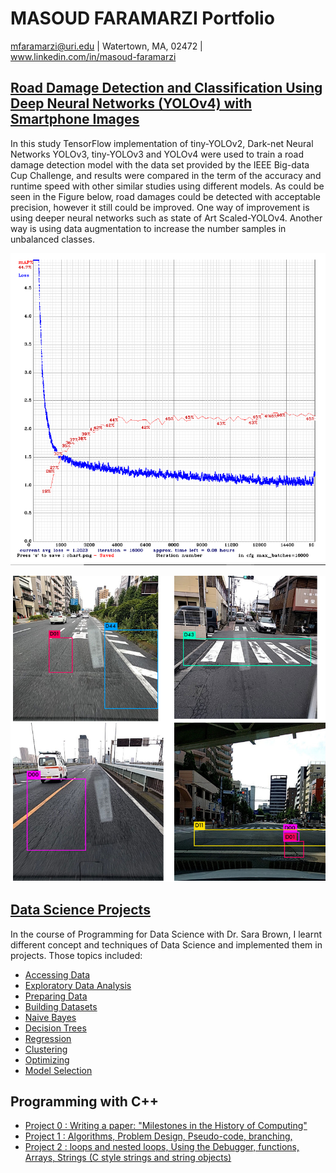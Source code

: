 # MASOUD FARAMARZI Portfolio
mfaramarzi@uri.edu | Watertown, MA, 02472 | www.linkedin.com/in/masoud-faramarzi

## [Road Damage Detection and Classification Using Deep Neural Networks (YOLOv4) with Smartphone Images](https://www.researchgate.net/profile/M_Faramarzi/publication/342179672_Road_Damage_Detection_and_Classification_Using_Deep_Neural_Networks_YOLOv4_with_Smartphone_Images/links/5f15fe754585151299ab4f38/Road-Damage-Detection-and-Classification-Using-Deep-Neural-Networks-YOLOv4-with-Smartphone-Images.pdf)

In this study TensorFlow implementation of tiny-YOLOv2, Dark-net Neural Networks YOLOv3, tiny-YOLOv3 and YOLOv4 were used to train a road damage detection model with the data set provided by the IEEE Big-data Cup Challenge, and results were compared in the term of the accuracy and runtime speed with other similar studies using different models.
As could be seen in the Figure below, road damages could be detected with acceptable precision, however it still could be improved. One way of improvement is using deeper neural networks such as state of Art Scaled-YOLOv4. Another way is using data augmentation to increase the number samples in unbalanced classes.

![mAP and Loss vs Iterations (Tiny-YOLOv3)](/Images/Training.PNG)

![Object Detection Using Trained YOLOv3](/Images/ROAD.PNG)


## [Data Science Projects](https://github.com/mfaramarzi/Data_Science_Projects)
In the course of Programming for Data Science with Dr. Sara Brown, I learnt different concept and techniques of Data Science and implemented them in projects. Those topics included:

* [Accessing Data](https://github.com/mfaramarzi/Data_Science_Projects/tree/main/02-accessing-data-mfaramarzi-main/02-accessing-data-mfaramarzi-main)
* [Exploratory Data Analysis](https://github.com/mfaramarzi/Data_Science_Projects/tree/main/03-exploratory-data-analysis-mfaramarzi-main/03-exploratory-data-analysis-mfaramarzi-main)
* [Preparing Data]()
* [Building Datasets]()
* [Naive Bayes](https://github.com/mfaramarzi/Data_Science_Projects/tree/main/06-naive-bayes-main/06-naive-bayes-main)
* [Decision Trees](https://github.com/mfaramarzi/Data_Science_Projects/tree/main/07-decision-trees-mfaramarzi-main/07-decision-trees-mfaramarzi-main)
* [Regression](https://github.com/mfaramarzi/Data_Science_Projects/tree/main/08-regression-mfaramarzi-main/08-regression-mfaramarzi-main)
* [Clustering](https://github.com/mfaramarzi/Data_Science_Projects/tree/main/09-clustering-mfaramarzi-main/09-clustering-mfaramarzi-main)
* [Optimizing](https://github.com/mfaramarzi/Data_Science_Projects/tree/main/10-optimizing-models-mfaramarzi-main/10-optimizing-models-mfaramarzi-main)
* [Model Selection](https://github.com/mfaramarzi/Data_Science_Projects/tree/main/11-model-selection-mfaramarzi-main/11-model-selection-mfaramarzi-main)


## Programming with C++
* [Project 0 : Writing a paper: "Milestones in the History of Computing"](https://github.com/mfaramarzi/Programming_with_C-/blob/main/Assignment_0/CSC211_-_Assignment_0__1_.pdf)
* [Project 1 : Algorithms, Problem Design, Pseudo-code, branching,](https://github.com/mfaramarzi/Programming_with_C-/tree/main/Assignment_1)
* [Project 2 : loops and nested loops, Using the Debugger, functions, Arrays, Strings (C style strings and string objects) ](https://github.com/mfaramarzi/Programming_with_C-/tree/main/assignment2)


